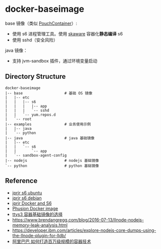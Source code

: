 # docker-baseimage

base 镜像（类似 [PouchContainer](https://github.com/AliyunContainerService/pouch)）:
- 使用 s6 进程管理工具。使用 [skaware](https://github.com/just-containers/skaware) 容器化**静态编译** s6
- 使用 sshd（安全风险）

java 镜像：
- 支持 jvm-sandbox 插件，通过环境变量启动

## Directory Structure

```shell
docker-baseimage
|-- base                   # 基础 OS 镜像
|   |-- etc
|   |   |-- s6
|   |   |   |-- app
|   |   |   `-- sshd
|   |   `-- yum.repos.d
|   `-- root
|-- examples               # 业务使用示例
|   |-- java
|   `-- python
|-- java                   # java 基础镜像
|   |-- etc
|   |   `-- s6
|   |       `-- app
|   `-- sandbox-agent-config
|-- nodejs                 # nodejs 基础镜像
`-- python                 # python 基础镜像
```


## Reference
- [jprjr s6 ubuntu](https://github.com/jprjr/docker-ubuntu-stack/tree/master)
- [jprjr s6 debian](https://github.com/jprjr/docker-debian-stack/blob/base-wheezy/base/Dockerfile)
- [jprjr Docker and S6](https://web.archive.org/web/20160304021857/http://blog.tutum.co/2014/12/02/docker-and-s6-my-new-favorite-process-supervisor/)
- [Phusion Docker image](https://github.com/phusion/baseimage-docker)
- [ttys3 容器基础镜像的选择](https://ttys3.dev/blog/do-not-use-alpine-in-production-environment)
- https://www.brendangregg.com/blog/2016-07-13/llnode-nodejs-memory-leak-analysis.html
- https://developer.ibm.com/articles/explore-nodejs-core-dumps-using-the-llnode-plugin-for-lldb/
- [阿里巴巴 如何打造百万级规模的容器技术](https://events19.linuxfoundation.cn/wp-content/uploads/2017/11/How-to-Build-Container-Technology-at-Millions-Scale-in-Alibaba_Hongliang-Sun.pdf)
